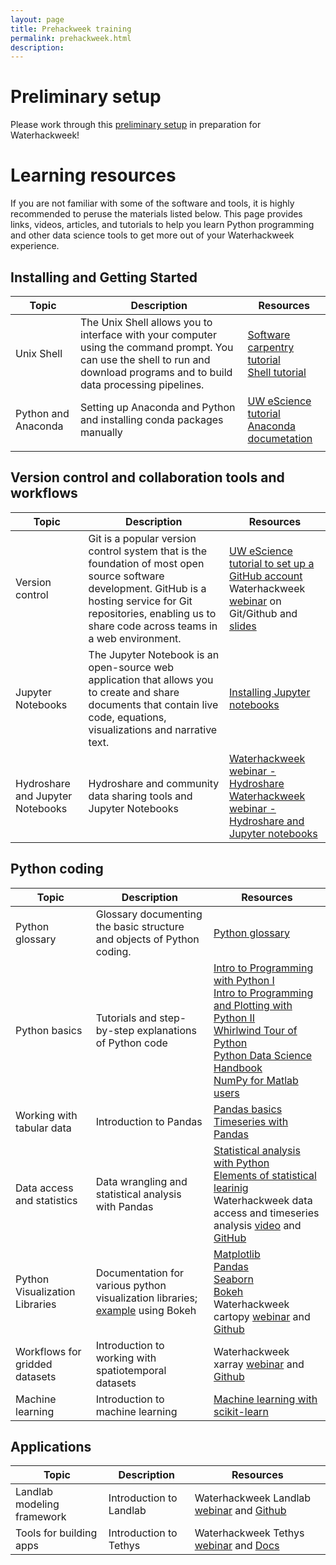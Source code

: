 ```yaml
---
layout: page
title: Prehackweek training
permalink: prehackweek.html
description: 
---
```


# Preliminary setup

Please work through this [preliminary setup](https://waterhackweek.github.io/preliminary/) in preparation for Waterhackweek!


# Learning resources 

If you are not familiar with some of the software and tools, it is highly recommended to peruse the materials listed below. This page provides links, videos, articles, and tutorials to help you learn Python programming and other data science tools to get more out of your Waterhackweek experience.


## Installing and Getting Started

| Topic  |Description |Resources   | 
|---|---|---|
|Unix Shell  |The Unix Shell allows you to interface with your computer using the command prompt. You can use the shell to run and download programs and to build data processing pipelines.|[Software carpentry tutorial](http://swcarpentry.github.io/shell-novice/) <br> [Shell tutorial](http://linuxcommand.org/lc3_learning_the_shell.php) <br>|
|Python and Anaconda   |Setting up Anaconda and Python and installing conda packages manually |[UW eScience tutorial](https://uwescience.github.io/hackweek-preliminary-tutorials/conda/) <br> [Anaconda documetation](https://docs.anaconda.com/anaconda/user-guide/tasks/install-packages/)  |   |   |
|   |   |   | 

## Version control and collaboration tools and workflows 

| Topic  |Description |Resources   | 
|---|---|---|
|Version control  | Git is a popular version control system that is the foundation of most open source software development. GitHub is a hosting service for Git repositories, enabling us to share code across teams in a web environment.|[UW eScience tutorial to set up a GitHub account](https://uwescience.github.io/hackweek-preliminary-tutorials/github/) <br> Waterhackweek [webinar](https://www.youtube.com/watch?v=Bc5BO9gPC9w&feature=youtu.be) on Git/Github and [slides](https://github.com/waterhackweek/git_practice/blob/master/Git-Waterhackweek-Slides.pdf) <br>|
|Jupyter Notebooks   |The Jupyter Notebook is an open-source web application that allows you to create and share documents that contain live code, equations, visualizations and narrative text.   | [Installing Jupyter notebooks](https://jupyter.readthedocs.io/en/latest/install.html)  |
|Hydroshare and Jupyter Notebooks |Hydroshare and community data sharing tools and Jupyter Notebooks|[Waterhackweek webinar - Hydroshare](https://www.youtube.com/watch?v=foRBVEKgNZ0&feature=youtu.be) <br> [Waterhackweek webinar - Hydroshare and Jupyter notebooks](https://www.youtube.com/watch?v=SWzw4hNat8I&feature=youtu.be)  |  

## Python coding 

| Topic  |Description |Resources   | 
|---|---|---|
|Python glossary  |Glossary documenting the basic structure and objects of Python coding. |[Python glossary](https://www.codecademy.com/articles/glossary-python)|
|Python basics   | Tutorials  and step-by-step explanations of Python code | [Intro to Programming with Python I](http://swcarpentry.github.io/python-novice-inflammation/) <br> [Intro to Programming and Plotting with Python II](http://swcarpentry.github.io/python-novice-gapminder/) <br> [Whirlwind Tour of Python](https://github.com/jakevdp/WhirlwindTourOfPython) <br> [Python Data Science Handbook](https://jakevdp.github.io/PythonDataScienceHandbook/) <br> [NumPy for Matlab users](https://docs.scipy.org/doc/numpy-1.14.0/user/numpy-for-matlab-users.html)  
|Working with tabular data | Introduction to Pandas | [Pandas basics](https://github.com/Tanu-N-Prabhu/Python/blob/master/Pandas/Pandas_DataFrame.ipynb) <br> [Timeseries with Pandas](https://nbviewer.jupyter.org/github/changhiskhan/talks/blob/master/pydata2012/pandas_timeseries.ipynb)                                                                          
|Data access and statistics|Data wrangling and statistical analysis with Pandas|[Statistical analysis with Python](https://github.com/fonnesbeck/statistical-analysis-python-tutorial)<br>[Elements of statistical learinig](https://github.com/maitbayev/the-elements-of-statistical-learning) <br> Waterhackweek data access and timeseries analysis [video](https://www.youtube.com/watch?v=uQXuS1AB2M0&feature=youtu.be) and [GitHub](https://github.com/waterhackweek/visualization) |
|Python Visualization Libraries | Documentation for various python visualization libraries; [example](https://nbviewer.jupyter.org/urls/mountain-hydrology-research-group.github.io/data-analysis/resources/interactive-plotting-demo.ipynb) using Bokeh | [Matplotlib](https://matplotlib.org/tutorials/index.html) <br> [Pandas](https://pandas.pydata.org/pandas-docs/stable/user_guide/visualization.html) <br> [Seaborn](https://seaborn.pydata.org/tutorial.html) <br> [Bokeh](https://hub.gke.mybinder.org/user/bokeh-bokeh-notebooks-dkpbe60n/notebooks/tutorial/00%20-%20Introduction%20and%20Setup.ipynb) <br> Waterhackweek cartopy [webinar](https://www.youtube.com/watch?v=BrolsSGMSVU&feature=youtu.be) and [Github](https://github.com/waterhackweek/visualization) 
|Workflows for gridded datasets|Introduction to working with spatiotemporal datasets |Waterhackweek xarray [webinar](https://www.youtube.com/watch?v=Ls6Huc2JQaM&feature=youtu.be) and [Github](https://github.com/waterhackweek/gridded_data)|                                                                                               
|Machine learning|Introduction to machine learning|[Machine learning with scikit-learn](http://amueller.github.io/sklearn_tutorial/#/)| 
                                                                                             
## Applications    
 
| Topic  |Description |Resources   | 
|---|---|---|
|Landlab modeling framework|Introduction to Landlab|Waterhackweek Landlab [webinar](https://www.youtube.com/watch?v=m10UA5_gsuM&feature=youtu.be) and [Github](https://github.com/waterhackweek/Landlab_intro)|     
|Tools for building apps|Introduction to Tethys|Waterhackweek Tethys [webinar](https://www.youtube.com/watch?v=8wnkOJu_tjo&feature=youtu.be) and [Docs](http://docs.tethysplatform.org/en/stable/tutorials/getting_started.html)|                                                                              